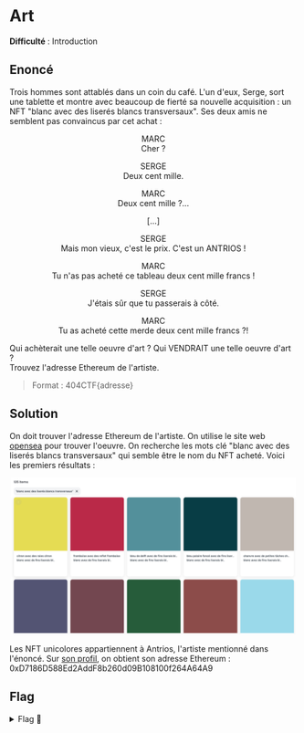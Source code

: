 # Art

**Difficulté** : Introduction

## Enoncé

Trois hommes sont attablés dans un coin du café. L'un d'eux, Serge, sort une tablette et montre avec beaucoup de fierté sa nouvelle acquisition : un NFT "blanc avec des liserés blancs transversaux". Ses deux amis ne semblent pas convaincus par cet achat :

<p align="center"> MARC  
<br> Cher ? </p>

<p align="center"> SERGE   
<br> Deux cent mille. </p>

<p align="center"> MARC   
<br> Deux cent mille ?... </p>

<p align="center"> [...] </p>

<p align="center"> SERGE 
<br> Mais mon vieux, c'est le prix. C'est un ANTRIOS ! </p>

<p align="center"> MARC   
<br> Tu n'as pas acheté ce tableau deux cent mille francs ! </p>

<p align="center"> SERGE   
<br> J'étais sûr que tu passerais à côté. </p>

<p align="center"> MARC    
<br> Tu as acheté cette merde deux cent mille francs ?! </p>

Qui achèterait une telle oeuvre d'art ? Qui VENDRAIT une telle oeuvre d'art ?   
Trouvez l'adresse Ethereum de l'artiste.   
> Format : 404CTF{adresse}


## Solution

On doit trouver l'adresse Ethereum  de l'artiste. On utilise le site web [opensea](https://opensea.io/) pour trouver l'oeuvre. On recherche les mots clé "blanc avec des liserés blancs transversaux" qui semble être le nom du NFT acheté. Voici les premiers résultats :

<p align="center"><img src="NFT recherche.png" alt="NFT recherche" width="500"></p>

Les NFT unicolores appartiennent à Antrios, l'artiste mentionné dans l'énoncé. Sur [son profil](https://opensea.io/Antrios), on obtient son adresse Ethereum : 0xD7186D588Ed2AddF8b260d09B108100f264A64A9

## Flag

<details>
<summary> Flag 🚩</summary>

```
404CTF{0xD7186D588Ed2AddF8b260d09B108100f264A64A9}
```